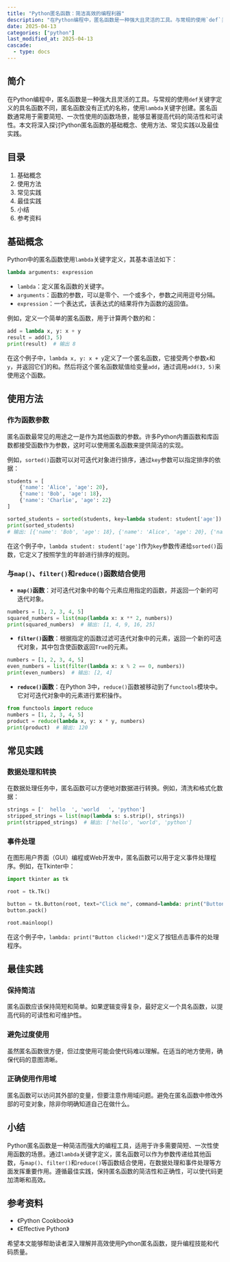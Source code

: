 ```yaml
---
title: "Python匿名函数：简洁高效的编程利器"
description: "在Python编程中，匿名函数是一种强大且灵活的工具。与常规的使用`def`关键字定义的具名函数不同，匿名函数没有正式的名称，使用`lambda`关键字创建。匿名函数通常用于需要简短、一次性使用的函数场景，能够显著提高代码的简洁性和可读性。本文将深入探讨Python匿名函数的基础概念、使用方法、常见实践以及最佳实践。"
date: 2025-04-13
categories: ["python"]
last_modified_at: 2025-04-13
cascade:
  - type: docs
---
```



## 简介
在Python编程中，匿名函数是一种强大且灵活的工具。与常规的使用`def`关键字定义的具名函数不同，匿名函数没有正式的名称，使用`lambda`关键字创建。匿名函数通常用于需要简短、一次性使用的函数场景，能够显著提高代码的简洁性和可读性。本文将深入探讨Python匿名函数的基础概念、使用方法、常见实践以及最佳实践。

<!-- more -->
## 目录
1. 基础概念
2. 使用方法
3. 常见实践
4. 最佳实践
5. 小结
6. 参考资料

## 基础概念
Python中的匿名函数使用`lambda`关键字定义，其基本语法如下：
```python
lambda arguments: expression
```
- `lambda`：定义匿名函数的关键字。
- `arguments`：函数的参数，可以是零个、一个或多个，参数之间用逗号分隔。
- `expression`：一个表达式，该表达式的结果将作为函数的返回值。

例如，定义一个简单的匿名函数，用于计算两个数的和：
```python
add = lambda x, y: x + y
result = add(3, 5)
print(result)  # 输出 8
```
在这个例子中，`lambda x, y: x + y`定义了一个匿名函数，它接受两个参数`x`和`y`，并返回它们的和。然后将这个匿名函数赋值给变量`add`，通过调用`add(3, 5)`来使用这个函数。

## 使用方法
### 作为函数参数
匿名函数最常见的用途之一是作为其他函数的参数。许多Python内置函数和库函数都接受函数作为参数，这时可以使用匿名函数来提供简洁的实现。

例如，`sorted()`函数可以对可迭代对象进行排序，通过`key`参数可以指定排序的依据：
```python
students = [
    {'name': 'Alice', 'age': 20},
    {'name': 'Bob', 'age': 18},
    {'name': 'Charlie', 'age': 22}
]

sorted_students = sorted(students, key=lambda student: student['age'])
print(sorted_students)  
# 输出: [{'name': 'Bob', 'age': 18}, {'name': 'Alice', 'age': 20}, {'name': 'Charlie', 'age': 22}]
```
在这个例子中，`lambda student: student['age']`作为`key`参数传递给`sorted()`函数，它定义了按照学生的年龄进行排序的规则。

### 与`map()`、`filter()`和`reduce()`函数结合使用
- **`map()`函数**：对可迭代对象中的每个元素应用指定的函数，并返回一个新的可迭代对象。
```python
numbers = [1, 2, 3, 4, 5]
squared_numbers = list(map(lambda x: x ** 2, numbers))
print(squared_numbers)  # 输出: [1, 4, 9, 16, 25]
```
- **`filter()`函数**：根据指定的函数过滤可迭代对象中的元素，返回一个新的可迭代对象，其中包含使函数返回`True`的元素。
```python
numbers = [1, 2, 3, 4, 5]
even_numbers = list(filter(lambda x: x % 2 == 0, numbers))
print(even_numbers)  # 输出: [2, 4]
```
- **`reduce()`函数**：在Python 3中，`reduce()`函数被移动到了`functools`模块中。它对可迭代对象中的元素进行累积操作。
```python
from functools import reduce
numbers = [1, 2, 3, 4, 5]
product = reduce(lambda x, y: x * y, numbers)
print(product)  # 输出: 120
```

## 常见实践
### 数据处理和转换
在数据处理任务中，匿名函数可以方便地对数据进行转换。例如，清洗和格式化数据：
```python
strings = ['  hello  ', 'world   ', 'python']
stripped_strings = list(map(lambda s: s.strip(), strings))
print(stripped_strings)  # 输出: ['hello', 'world', 'python']
```

### 事件处理
在图形用户界面（GUI）编程或Web开发中，匿名函数可以用于定义事件处理程序。例如，在Tkinter中：
```python
import tkinter as tk

root = tk.Tk()

button = tk.Button(root, text="Click me", command=lambda: print("Button clicked!"))
button.pack()

root.mainloop()
```
在这个例子中，`lambda: print("Button clicked!")`定义了按钮点击事件的处理程序。

## 最佳实践
### 保持简洁
匿名函数应该保持简短和简单。如果逻辑变得复杂，最好定义一个具名函数，以提高代码的可读性和可维护性。
### 避免过度使用
虽然匿名函数很方便，但过度使用可能会使代码难以理解。在适当的地方使用，确保代码的意图清晰。
### 正确使用作用域
匿名函数可以访问其外部的变量，但要注意作用域问题。避免在匿名函数中修改外部的可变对象，除非你明确知道自己在做什么。

## 小结
Python匿名函数是一种简洁而强大的编程工具，适用于许多需要简短、一次性使用函数的场景。通过`lambda`关键字定义，匿名函数可以作为参数传递给其他函数，与`map()`、`filter()`和`reduce()`等函数结合使用，在数据处理和事件处理等方面发挥重要作用。遵循最佳实践，保持匿名函数的简洁性和正确性，可以使代码更加清晰和高效。

## 参考资料
- 《Python Cookbook》
- 《Effective Python》

希望本文能够帮助读者深入理解并高效使用Python匿名函数，提升编程技能和代码质量。